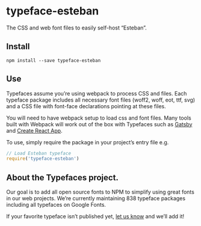 
# typeface-esteban

The CSS and web font files to easily self-host “Esteban”.

## Install

`npm install --save typeface-esteban`

## Use

Typefaces assume you’re using webpack to process CSS and files. Each typeface
package includes all necessary font files (woff2, woff, eot, ttf, svg) and
a CSS file with font-face declarations pointing at these files.

You will need to have webpack setup to load css and font files. Many tools built
with Webpack will work out of the box with Typefaces such as [Gatsby](https://github.com/gatsbyjs/gatsby)
and [Create React App](https://github.com/facebookincubator/create-react-app).

To use, simply require the package in your project’s entry file e.g.

```javascript
// Load Esteban typeface
require('typeface-esteban')
```

## About the Typefaces project.

Our goal is to add all open source fonts to NPM to simplify using great fonts in
our web projects. We’re currently maintaining 838 typeface packages
including all typefaces on Google Fonts.

If your favorite typeface isn’t published yet, [let us know](https://github.com/KyleAMathews/typefaces)
and we’ll add it!
